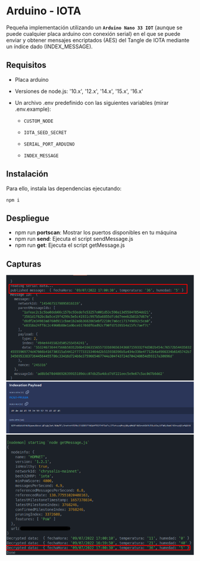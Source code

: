 # Arduino - IOTA

Pequeña implementación utilizando un **`Arduino Nano 33 IOT`** (aunque se puede cualquier placa arduino con conexión serial)
en el que se puede enviar y obtener mensajes encriptados (AES) del Tangle de IOTA mediante un índice dado (INDEX_MESSAGE).

## Requisitos

- Placa arduino
- Versiones de node.js: '10.x', '12.x', '14.x', '15.x', '16.x'
- Un archivo .env predefinido con las siguientes variables (mirar .env.example):


    - `CUSTOM_NODE`

    - `IOTA_SEED_SECRET`

    - `SERIAL_PORT_ARDUINO`

    - `INDEX_MESSAGE`


## Instalación

Para ello, instala las dependencias ejecutando:

```
npm i
```

## Despliegue

- npm run **portscan**: Mostrar los puertos disponibles en tu máquina
- npm run **send**: Ejecuta el script sendMessage.js
- npm run **get**: Ejecuta el script getMessage.js

## Capturas

<p align="center">
    <img src="./assets/envio.png">
    <img src="./assets/cifrado.png">
    <img src="./assets/descifrado.png">
</p>
